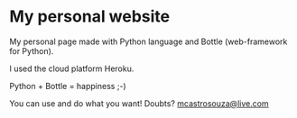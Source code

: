 # My personal website
My personal page made with Python language and Bottle (web-framework for Python). 

I used the cloud platform Heroku.

Python + Bottle = happiness ;-)

You can use and do what you want! Doubts? mcastrosouza@live.com
